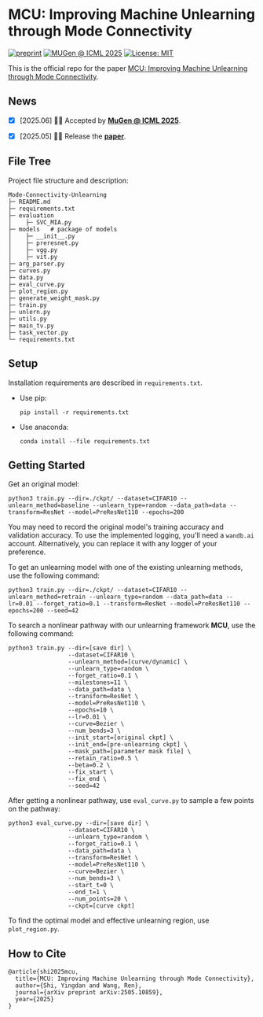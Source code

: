 # MCU: Improving Machine Unlearning through Mode Connectivity

[![preprint](https://img.shields.io/badge/arXiv-2505.10859-B31B1B)](https://arxiv.org/abs/2505.10859) 
[![MUGen @ ICML 2025](https://img.shields.io/badge/MUGen@ICML-2025-blue)](https://openreview.net/forum?id=1PI440bNt5)
[![License: MIT](https://img.shields.io/badge/License-MIT-yellow.svg)](https://opensource.org/licenses/MIT)

This is the official repo for the paper [MCU: Improving Machine Unlearning through Mode Connectivity](https://arxiv.org/abs/2505.10859).



##  News 
- [x] [2025.06] 👏👏 Accepted by [**MuGen @ ICML 2025**](https://openreview.net/forum?id=1PI440bNt5).
- [x] [2025.05] 🚀🚀 Release the [**paper**](https://arxiv.org/abs/2505.10859).


## File Tree

Project file structure and description:

```
Mode-Connectivity-Unlearning
├─ README.md
├─ requirements.txt
├─ evaluation
│    ├─ SVC_MIA.py
├─ models	# package of models
│    ├─ __init__.py
│    ├─ preresnet.py
│    ├─ vgg.py
│    ├─ vit.py
├─ arg_parser.py
├─ curves.py
├─ data.py
├─ eval_curve.py
├─ plot_region.py
├─ generate_weight_mask.py
├─ train.py
├─ unlern.py
├─ utils.py
├─ main_tv.py
├─ task_vector.py
└─ requirements.txt
```

## Setup

Installation requirements are described in `requirements.txt`.

- Use pip:

  ```
  pip install -r requirements.txt
  ```

- Use anaconda:

  ```
  conda install --file requirements.txt
  ```

## Getting Started

Get an original model:

```
python3 train.py --dir=./ckpt/ --dataset=CIFAR10 --unlearn_method=baseline --unlearn_type=random --data_path=data --transform=ResNet --model=PreResNet110 --epochs=200
```

You may need to record the original model's training accuracy and validation accuracy. To use the implemented logging, you'll need a `wandb.ai` account. Alternatively, you can replace it with any logger of your preference.

To get an unlearning model with one of the existing unlearning methods, use the following command:

```
python3 train.py --dir=./ckpt/ --dataset=CIFAR10 --unlearn_method=retrain --unlearn_type=random --data_path=data --lr=0.01 --forget_ratio=0.1 --transform=ResNet --model=PreResNet110 --epochs=200 --seed=42
```

To search a nonlinear pathway with our unlearning framework **MCU**, use the following command:

```
python3 train.py --dir=[save dir] \
                 --dataset=CIFAR10 \
                 --unlearn_method=[curve/dynamic] \
                 --unlearn_type=random \
                 --forget_ratio=0.1 \
                 --milestones=11 \
                 --data_path=data \
                 --transform=ResNet \
                 --model=PreResNet110 \
                 --epochs=10 \
                 --lr=0.01 \
                 --curve=Bezier \
                 --num_bends=3 \
                 --init_start=[original ckpt] \
                 --init_end=[pre-unlearning ckpt] \
                 --mask_path=[parameter mask file] \
                 --retain_ratio=0.5 \
                 --beta=0.2 \
                 --fix_start \
                 --fix_end \
                 --seed=42
```

After getting a nonlinear pathway, use `eval_curve.py` to sample a few points on the pathway:

```
python3 eval_curve.py --dir=[save dir] \
                 --dataset=CIFAR10 \
                 --unlearn_type=random \
                 --forget_ratio=0.1 \
                 --data_path=data \
                 --transform=ResNet \
                 --model=PreResNet110 \
                 --curve=Bezier \
                 --num_bends=3 \
                 --start_t=0 \
                 --end_t=1 \
                 --num_points=20 \
                 --ckpt=[curve ckpt]
```

To find the optimal model and effective unlearning region, use `plot_region.py`.


## How to Cite

```
@article{shi2025mcu,
  title={MCU: Improving Machine Unlearning through Mode Connectivity},
  author={Shi, Yingdan and Wang, Ren},
  journal={arXiv preprint arXiv:2505.10859},
  year={2025}
}
```



